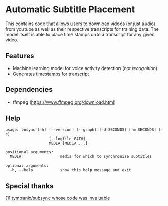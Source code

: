 # Automatic Subtitle Placement

This contains code that allows users to download videos (or just audio) from youtube as well as their respective transcripts for training data. The model itself is able to place time stamps onto a transcript for any given video.

## Features

- Machine learning model for voice activity detection (_not recognition_)
- Generates timestamps for transcript

## Dependencies

- ffmpeg (https://www.ffmpeg.org/download.html)

## Help

```
usage: tosync [-h] [--version] [--graph] [-d SECONDS] [-m SECONDS] [-s]
                   [--logfile PATH]
                   MEDIA [MEDIA ...]

positional arguments:
  MEDIA                 media for which to synchronize subtitles

optional arguments:
  -h, --help            show this help message and exit

```

## Special thanks

[[1] tympanix/subsync whose code was invaluable](https://github.com/tympanix/subsync)
